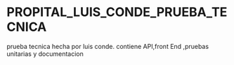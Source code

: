 # PROPITAL_LUIS_CONDE_PRUEBA_TECNICA
prueba tecnica hecha por luis conde. contiene API,front End ,pruebas unitarias y documentacion
